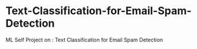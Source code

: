 # Text-Classification-for-Email-Spam-Detection
ML Self Project on : Text Classification for Email Spam Detection
